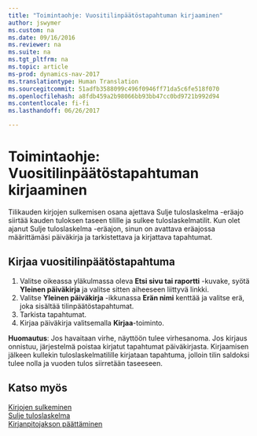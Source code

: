 ```yaml
---
title: "Toimintaohje: Vuositilinpäätöstapahtuman kirjaaminen"
author: jswymer
ms.custom: na
ms.date: 09/16/2016
ms.reviewer: na
ms.suite: na
ms.tgt_pltfrm: na
ms.topic: article
ms-prod: dynamics-nav-2017
ms.translationtype: Human Translation
ms.sourcegitcommit: 51adfb3588099c496f0946ff71da5c6fe518f070
ms.openlocfilehash: a8fdb459a2b98066bb93bb47cc0bd9721b992d94
ms.contentlocale: fi-fi
ms.lasthandoff: 06/26/2017

---
```

# <a name="how-to-post-year-end-closing-entry"></a>Toimintaohje: Vuositilinpäätöstapahtuman kirjaaminen
Tilikauden kirjojen sulkemisen osana ajettava Sulje tuloslaskelma -eräajo siirtää kauden tuloksen taseen tilille ja sulkee tuloslaskelmatilit. Kun olet ajanut Sulje tuloslaskelma -eräajon, sinun on avattava eräajossa määrittämäsi päiväkirja ja tarkistettava ja kirjattava tapahtumat.

## <a name="to-post-the-year-end-closing-entry"></a>Kirjaa vuositilinpäätöstapahtuma
1. Valitse oikeassa yläkulmassa oleva **Etsi sivu tai raportti** -kuvake, syötä **Yleinen päiväkirja** ja valitse sitten aiheeseen liittyvä linkki.
2. Valitse **Yleinen päiväkirja** -ikkunassa **Erän nimi** kenttää ja valitse erä, joka sisältää tilinpäätöstapahtumat.
3. Tarkista tapahtumat.
4. Kirjaa päiväkirja valitsemalla **Kirjaa**-toiminto.

**Huomautus**: Jos havaitaan virhe, näyttöön tulee virhesanoma. Jos kirjaus onnistuu, järjestelmä poistaa kirjatut tapahtumat päiväkirjasta. Kirjaamisen jälkeen kullekin tuloslaskelmatilille kirjataan tapahtuma, jolloin tilin saldoksi tulee nolla ja vuoden tulos siirretään taseeseen.

## <a name="see-also"></a>Katso myös
[Kirjojen sulkeminen](year-close-books.md)  
[Sulje tuloslaskelma](year-close-income-statement.md)  
[Kirjanpitojakson päättäminen](year-close-account-periods.md)  
